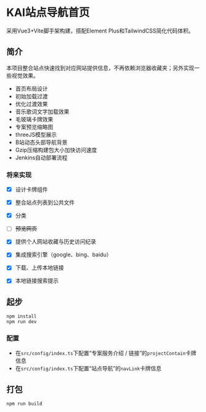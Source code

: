 # KAI站点导航首页

采用Vue3+Vite脚手架构建，搭配Element Plus和TailwindCSS简化代码体积。

## 简介

本项目整合站点快速找到对应网站提供信息，不再依赖浏览器收藏夹；另外实现一些视觉效果。

- 首页布局设计
- 初始加载过渡
- 优化过渡效果
- 音乐歌词文字加载效果
- 毛玻璃卡牌效果
- 专案预览缩略图
- threeJS模型展示
- B站动态头部导航背景
- Gzip压缩构建包大小加快访问速度
- Jenkins自动部署流程

### 将来实现

- [x] 设计卡牌组件
- [x] 整合站点列表到公共文件
- [x] 分类
- [ ] ~~预览网页~~
- [x] 提供个人网站收藏与历史访问纪录
- [x] 集成搜索引擎（google、bing、baidu）
- [x] 下载、上传本地链接
- [x] 本地链接搜索提示




## 起步

```
npm install
npm run dev
```

### 配置

- 在`src/config/index.ts`下配置“专案服务介绍 / 链接”的`projectContain`卡牌信息
- 在`src/config/index.ts`下配置“站点导航”的`navLink`卡牌信息

## 打包

```
npm run build
```
